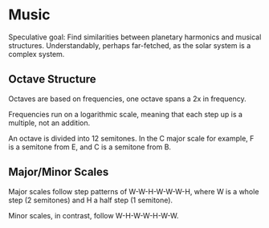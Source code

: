 # Music

Speculative goal: Find similarities between planetary harmonics and musical structures. Understandably, perhaps far-fetched, as the solar system is a complex system.

## Octave Structure

Octaves are based on frequencies, one octave spans a 2x in frequency.

Frequencies run on a logarithmic scale, meaning that each step up is a multiple, not an addition.

An octave is divided into 12 semitones. In the C major scale for example, F is a semitone from E, and C is a semitone from B.

## Major/Minor Scales

Major scales follow step patterns of W-W-H-W-W-W-H, where W is a whole step (2 semitones) and H a half step (1 semitone).

Minor scales, in contrast, follow W-H-W-W-H-W-W.